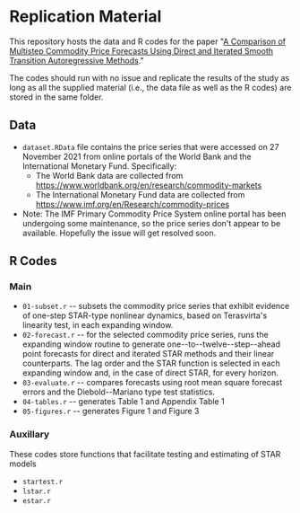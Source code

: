 # Replication Material

This repository hosts the data and R codes for the paper "[A Comparison of Multistep Commodity Price Forecasts Using Direct and Iterated Smooth Transition Autoregressive Methods](https://onlinelibrary.wiley.com/doi/full/10.1111/agec.12707)." 

The codes should run with no issue and replicate the results of the study as long as all the supplied material (i.e., the data file as well as the R codes) are stored in the same folder.

## Data

- `dataset.RData` file contains the price series that were accessed on 27 November 2021 from online portals of the World Bank and the International Monetary Fund. Specifically: 
  * The World Bank data are collected from https://www.worldbank.org/en/research/commodity-markets
  * The International Monetary Fund data are collected from https://www.imf.org/en/Research/commodity-prices
- Note: The IMF Primary Commodity Price System online portal has been undergoing some maintenance, so the price series don't appear to be available. Hopefully the issue will get resolved soon.


## R Codes

### Main

- `01-subset.r` -- subsets the commodity price series that exhibit evidence of one-step STAR-type nonlinear dynamics, based on Terasvirta's linearity test, in each expanding window.
- `02-forecast.r` -- for the selected commodity price series, runs the expanding window routine to generate one--to--twelve--step--ahead point forecasts for direct and iterated STAR methods and their linear counterparts. The lag order and the STAR function is selected in each expanding window and, in the case of direct STAR, for every horizon.
- `03-evaluate.r` -- compares forecasts using root mean square forecast errors and the Diebold--Mariano type test statistics.
- `04-tables.r` -- generates Table 1 and Appendix Table 1
- `05-figures.r` -- generates Figure 1 and Figure 3

### Auxillary

These codes store functions that facilitate testing and estimating of STAR models

- `startest.r`
- `lstar.r`
- `estar.r`